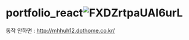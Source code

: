 # portfolio_react![FXDZrtpaUAI6urL](https://user-images.githubusercontent.com/97011890/198512469-a5589c42-27cc-4f66-8e80-39f1bd806dda.png)

동작 안하면 : http://mhhuh12.dothome.co.kr/
